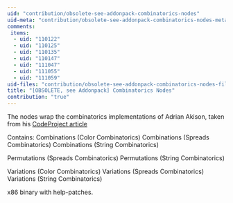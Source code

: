 ```yaml
---
uid: "contribution/obsolete-see-addonpack-combinatorics-nodes"
uid-meta: "contribution/obsolete-see-addonpack-combinatorics-nodes-meta"
comments: 
 items: 
  - uid: "110122"
  - uid: "110125"
  - uid: "110135"
  - uid: "110147"
  - uid: "111047"
  - uid: "111055"
  - uid: "111059"
uid-files: "contribution/obsolete-see-addonpack-combinatorics-nodes-files"
title: "[OBSOLETE, see Addonpack] Combinatorics Nodes"
contribution: "true"
---
```


The nodes wrap the combinatorics implementations of Adrian Akison, taken from his [CodeProject article](http://www.codeproject.com/Articles/26050/Permutations-Combinations-and-Variations-using-C-G)

Contains:
Combinations (Color Combinatorics)
Combinations (Spreads Combinatorics)
Combinations (String Combinatorics)

Permutations (Spreads Combinatorics)
Permutations (String Combinatorics)

Variations (Color Combinatorics)
Variations (Spreads Combinatorics)
Variations (String Combinatorics)


x86 binary with help-patches.